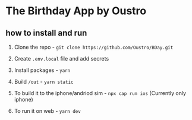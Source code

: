 # The Birthday App by Oustro


## how to install and run

1. Clone the repo - 
`git clone https://github.com/Oustro/BDay.git`

2. Create `.env.local` file and add secrets

3. Install packages - 
`yarn`

4. Build `/out` - 
`yarn static`

5. To build it to the iphone/andriod sim -
`npx cap run ios` (Currently only iphone)

6. To run it on web - 
`yarn dev`

